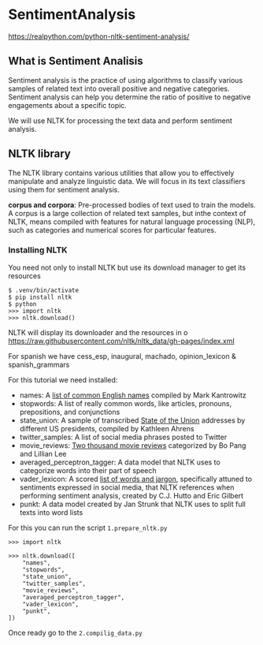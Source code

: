 # SentimentAnalysis
https://realpython.com/python-nltk-sentiment-analysis/


## What is Sentiment Analisis

Sentiment analysis is the practice of using algorithms to classify various samples of related text into overall positive and negative categories. Sentiment analysis can help you determine the ratio of positive to negative engagements about a specific topic. 

We will use NLTK for processing the text data and perform sentiment analysis.

## NLTK library

The NLTK library contains various utilities that allow you to effectively manipulate and analyze linguistic data. We will focus in its text classifiers using them for sentiment analysis.

**corpus and corpora**:  Pre-processed bodies of text used to train the models. A corpus is a large collection of related text samples, but inthe context of NLTK, means compiled with features for natural language processing (NLP), such as categories and numerical scores for particular features.

### Installing NLTK

You need not only to install NLTK but use its download manager to get its resources

```` shell
$ .venv/bin/activate
$ pip install nltk
$ python
>>> import nltk
>>> nltk.download()
````

NLTK will display its downloader and the resources in o https://raw.githubusercontent.com/nltk/nltk_data/gh-pages/index.xml

For spanish we have cess_esp, inaugural, machado, opinion_lexicon & spanish_grammars

For this tutorial we need installed:
- names: A [list of common English names](http://www-2.cs.cmu.edu/afs/cs/project/ai-repository/ai/areas/nlp/corpora/names/) compiled by Mark Kantrowitz
- stopwords: A list of really common words, like articles, pronouns, prepositions, and conjunctions
- state_union: A sample of transcribed [State of the Union](https://en.wikipedia.org/wiki/State_of_the_Union) addresses by different US presidents, compiled by Kathleen Ahrens
- twitter_samples: A list of social media phrases posted to Twitter
- movie_reviews: [Two thousand movie reviews](http://www.cs.cornell.edu/people/pabo/movie-review-data/) categorized by Bo Pang and Lillian Lee
- averaged_perceptron_tagger: A data model that NLTK uses to categorize words into their part of speech
- vader_lexicon: A scored [list of words and jargon](https://github.com/cjhutto/vaderSentiment), specifically attuned to sentiments expressed in social media, that NLTK references when performing sentiment analysis, created by C.J. Hutto and Eric Gilbert
- punkt: A data model created by Jan Strunk that NLTK uses to split full texts into word lists

For this you can run the script `1.prepare_nltk.py`

```` shell
>>> import nltk

>>> nltk.download([
    "names",
    "stopwords",
    "state_union",
    "twitter_samples",
    "movie_reviews",
    "averaged_perceptron_tagger",
    "vader_lexicon",
    "punkt",
])
````
Once ready go to the `2.compilig_data.py`